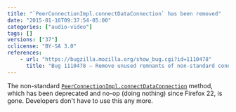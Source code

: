 ```yaml
---
title: "`PeerConnectionImpl.connectDataConnection` has been removed"
date: "2015-01-16T09:37:54-05:00"
categories: ["audio-video"]
tags: []
versions: ["37"]
cclicense: "BY-SA 3.0"
references:
    - url: "https://bugzilla.mozilla.org/show_bug.cgi?id=1110478"
      title: "Bug 1110478 – Remove unused remnants of non-standard connectDataConnection from Bug 852908"
---
```

The non-standard [`PeerConnectionImpl.connectDataConnection`](https://hacks.mozilla.org/2012/11/progress-update-on-webrtc-for-firefox-on-desktop/) method, which has been deprecated and no-op (doing nothing) since Firefox 22, is gone. Developers don't have to use this any more.
